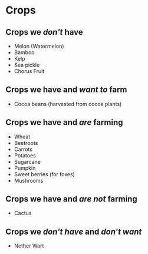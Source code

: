 # Crops

## Crops we *don't* have

- Melon (Watermelon)
- Bamboo
- Kelp
- Sea pickle
- Chorus Fruit

## Crops we have and *want to* farm

- Cocoa beans (harvested from cocoa plants)

## Crops we have and *are* farming

- Wheat
- Beetroots
- Carrots
- Potatoes
- Sugarcane
- Pumpkin
- Sweet berries (for foxes)
- Mushrooms

## Crops we have and *are not* farming

- Cactus

## Crops we *don't have* and *don't want*

- Nether Wart

